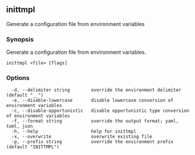 ## inittmpl

Generate a configuration file from environment variables

### Synopsis

Generate a configuration file from environment variables.

```
inittmpl <file> [flags]
```

### Options

```
  -d, --delimiter string        override the environment delimiter (default "__")
  -e, --disable-lowercase       disable lowercase conversion of environment variables
  -c, --disable-opportunistic   disable opportunistic type conversion of environment variables
  -f, --format string           override the output format; yaml, toml, json
  -h, --help                    help for inittmpl
  -x, --overwrite               overwrite existing file
  -p, --prefix string           override the environment prefix (default "INITTMPL")
```